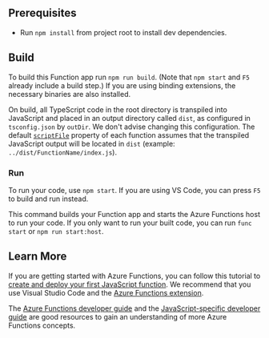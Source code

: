 ## Prerequisites
  - Run `npm install` from project root to install dev dependencies. 

## Build
To build this Function app run `npm run build`. (Note that `npm start` and `F5` already include a build step.) If you are using binding extensions, the necessary binaries are also installed.

On build, all TypeScript code in the root directory is transpiled into JavaScript and placed in an output directory called `dist`, as configured in `tsconfig.json` by `outDir`. We don't advise changing this configuration. The default [`scriptFile`](#using-scriptfile) property of each function assumes that the transpiled JavaScript output will be located in `dist` (example: `../dist/FunctionName/index.js`).

### Run
To run your code, use `npm start`. If you are using VS Code, you can press `F5` to build and run instead.

This command builds your Function app and starts the Azure Functions host to run your code. If you only want to run your built code, you can run `func start` or `npm run start:host`.

## Learn More
If you are getting started with Azure Functions, you can follow this tutorial to [create and deploy your first JavaScript function](https://docs.microsoft.com/azure/azure-functions/functions-create-first-function-vs-code). We recommend that you use Visual Studio Code and the [Azure Functions extension](https://code.visualstudio.com/tutorials/functions-extension/getting-started).

The [Azure Functions developer guide](https://docs.microsoft.com/azure/azure-functions/functions-reference) and the [JavaScript-specific developer guide](https://docs.microsoft.com/azure/azure-functions/functions-reference-node) are good resources to gain an understanding of more Azure Functions concepts.
